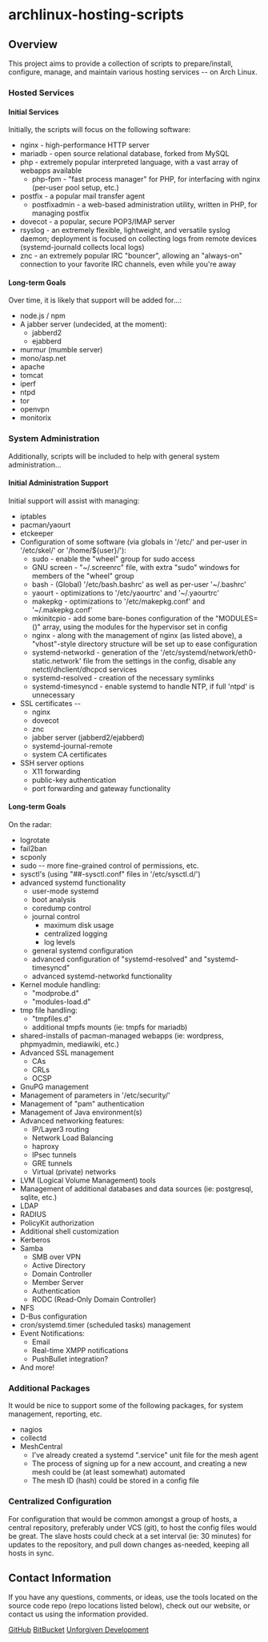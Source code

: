 # archlinux-hosting-scripts #

## Overview ##
This project aims to provide a collection of scripts to prepare/install, configure, manage, and maintain various hosting services -- on Arch Linux.

### Hosted Services ###

#### Initial Services ####
Initially, the scripts will focus on the following software:
* nginx     - high-performance HTTP server
* mariadb   - open source relational database, forked from MySQL
* php       - extremely popular interpreted language, with a vast array of webapps available
  * php-fpm - "fast process manager" for PHP, for interfacing with nginx (per-user pool setup, etc.)
* postfix   - a popular mail transfer agent
  * postfixadmin - a web-based administration utility, written in PHP, for managing postfix
* dovecot   - a popular, secure POP3/IMAP server
* rsyslog   - an extremely flexible, lightweight, and versatile syslog daemon; deployment is focused on collecting logs from remote devices (systemd-journald collects local logs)
* znc       - an extremely popular IRC "bouncer", allowing an "always-on" connection to your favorite IRC channels, even while you're away

#### Long-term Goals ####
Over time, it is likely that support will be added for...:
* node.js / npm
* A jabber server (undecided, at the moment):
  * jabberd2
  * ejabberd
* murmur (mumble server)
* mono/asp.net
* apache
* tomcat
* iperf
* ntpd
* tor
* openvpn
* monitorix

### System Administration ###
Additionally, scripts will be included to help with general system administration...

#### Initial Administration Support ####
Initial support will assist with managing:
* iptables
* pacman/yaourt
* etckeeper
* Configuration of some software (via globals in '/etc/' and per-user in '/etc/skel/' or '/home/${user}/'):
  * sudo              - enable the "wheel" group for sudo access
  * GNU screen        - "~/.screenrc" file, with extra "sudo" windows for members of the "wheel" group
  * bash              - (Global) '/etc/bash.bashrc' as well as per-user '~/.bashrc'
  * yaourt            - optimizations to '/etc/yaourtrc' and '~/.yaourtrc'
  * makepkg           - optimizations to '/etc/makepkg.conf' and '~/.makepkg.conf'
  * mkinitcpio        - add some bare-bones configuration of the "MODULES=()" array, using the modules for the hypervisor set in config
  * nginx             - along with the management of nginx (as listed above), a "vhost"-style directory structure will be set up to ease configuration
  * systemd-networkd  - generation of the '/etc/systemd/network/eth0-static.network' file from the settings in the config, disable any netctl/dhclient/dhcpcd services
  * systemd-resolved  - creation of the necessary symlinks
  * systemd-timesyncd - enable systemd to handle NTP, if full 'ntpd' is unnecessary
* SSL certificates --
  * nginx
  * dovecot
  * znc
  * jabber server (jabberd2/ejabberd)
  * systemd-journal-remote
  * system CA certificates
* SSH server options
  * X11 forwarding
  * public-key authentication
  * port forwarding and gateway functionality

#### Long-term Goals ####
On the radar:
* logrotate
* fail2ban
* scponly
* sudo -- more fine-grained control of permissions, etc.
* sysctl's (using "##-sysctl.conf" files in '/etc/sysctl.d/')
* advanced systemd functionality
  * user-mode systemd
  * boot analysis
  * coredump control
  * journal control
    * maximum disk usage
    * centralized logging
    * log levels
  * general systemd configuration
  * advanced configuration of "systemd-resolved" and "systemd-timesyncd"
  * advanced systemd-networkd functionality
* Kernel module handling:
  * "modprobe.d"
  * "modules-load.d"
* tmp file handling:
  * "tmpfiles.d"
  * additional tmpfs mounts (ie: tmpfs for mariadb)
* shared-installs of pacman-managed webapps (ie: wordpress, phpmyadmin, mediawiki, etc.)
* Advanced SSL management
  * CAs
  * CRLs
  * OCSP
* GnuPG management
* Management of parameters in '/etc/security/'
* Management of "pam" authentication
* Management of Java environment(s)
* Advanced networking features:
  * IP/Layer3 routing
  * Network Load Balancing
  * haproxy
  * IPsec tunnels
  * GRE tunnels
  * Virtual (private) networks
* LVM (Logical Volume Management) tools
* Management of additional databases and data sources (ie: postgresql, sqlite, etc.)
* LDAP
* RADIUS
* PolicyKit authorization
* Additional shell customization
* Kerberos
* Samba
  * SMB over VPN
  * Active Directory
  * Domain Controller
  * Member Server
  * Authentication
  * RODC (Read-Only Domain Controller)
* NFS
* D-Bus configuration
* cron/systemd.timer (scheduled tasks) management
* Event Notifications:
  * Email
  * Real-time XMPP notifications
  * PushBullet integration?
* And more!

### Additional Packages ###
It would be nice to support some of the following packages, for system management, reporting, etc.
* nagios
* collectd
* MeshCentral
  * I've already created a systemd ".service" unit file for the mesh agent
  * The process of signing up for a new account, and creating a new mesh could be (at least somewhat) automated
  * The mesh ID (hash) could be stored in a config file

### Centralized Configuration ###
For configuration that would be common amongst a group of hosts, a central repository, preferably under VCS (git), to host the config files
would be great. The slave hosts could check at a set interval (ie: 30 minutes) for updates to the repository, and pull down changes as-needed,
keeping all hosts in sync.

## Contact Information ##
If you have any questions, comments, or ideas, use the tools located on the source code repo (repo locations listed below), check out our website,
or contact us using the information provided.

[GitHub](https://github.com/unforgiven512/archlinux-hosting-scripts)
[BitBucket](https://bitbucket.org/unforgiven512/archlinux-hosting-scripts)
[Unforgiven Development](http://unforgivendevelopment.com)
